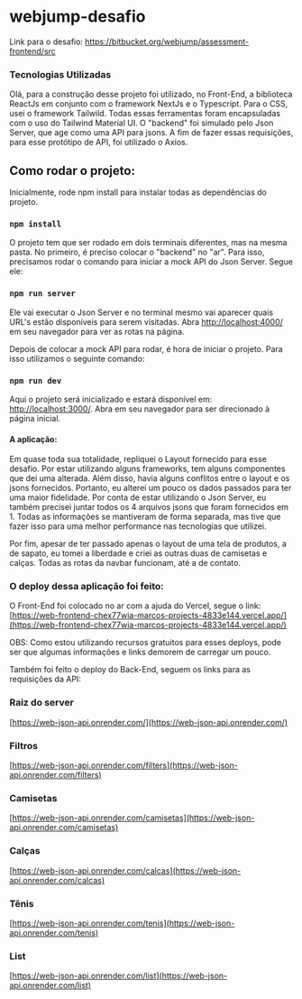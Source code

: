 # webjump-desafio

Link para o desafio: https://bitbucket.org/webjump/assessment-frontend/src

### Tecnologias Utilizadas

Olá, para a construção desse projeto foi utilizado, no Front-End, a biblioteca ReactJs em conjunto com o framework NextJs e o Typescript. Para o CSS, usei o framework Tailwild. Todas essas ferramentas foram encapsuladas com o uso do Tailwind Material UI. O "backend" foi simulado pelo Json Server, que age como uma API para jsons. A fim de fazer essas requisições, para esse protótipo de API, foi utilizado o Axios.

## Como rodar o projeto:

Inicialmente, rode npm install para instalar todas as dependências do projeto.

### `npm install`

O projeto tem que ser rodado em dois terminais diferentes, mas na mesma pasta. No primeiro, é preciso colocar o "backend" no "ar". Para isso, precisamos rodar o comando para iniciar a mock API do Json Server. Segue ele:

### `npm run server`

Ele vai executar o Json Server e no terminal mesmo vai aparecer quais URL's estão disponíveis para serem visitadas.
Abra [http://localhost:4000/](http://localhost:4000/) em seu navegador para ver as rotas na página.

Depois de colocar a mock API para rodar, é hora de iniciar o projeto. Para isso utilizamos o seguinte comando:

### `npm run dev`

Aqui o projeto será inicializado e estará disponível em: [http://localhost:3000/](http://localhost:3000/). Abra em seu navegador para ser direcionado à página inicial.

#### A aplicação:

Em quase toda sua totalidade, repliquei o Layout fornecido para esse desafio. Por estar utilizando alguns frameworks, tem alguns componentes que dei uma alterada. Além disso, havia alguns conflitos entre o layout e os jsons fornecidos. Portanto, eu alterei um pouco os dados passados para ter uma maior fidelidade. Por conta de estar utilizando o Json Server, eu também precisei juntar todos os 4 arquivos jsons que foram fornecidos em 1. Todas as informações se mantiveram de forma separada, mas tive que fazer isso para uma melhor performance nas tecnologias que utilizei.

Por fim, apesar de ter passado apenas o layout de uma tela de produtos, a de sapato, eu tomei a liberdade e criei as outras duas de camisetas e calças. Todas as rotas da navbar funcionam, até a de contato.

### O deploy dessa aplicação foi feito:

O Front-End foi colocado no ar com a ajuda do Vercel, segue o link:
[https://web-frontend-chex77wia-marcos-projects-4833e144.vercel.app/](https://web-frontend-chex77wia-marcos-projects-4833e144.vercel.app/)

OBS: Como estou utilizando recursos gratuitos para esses deploys, pode ser que algumas informações e links demorem de carregar um pouco.

Também foi feito o deploy do Back-End, seguem os links para as requisições da API:

### Raiz do server
[https://web-json-api.onrender.com/](https://web-json-api.onrender.com/)

### Filtros
[https://web-json-api.onrender.com/filters](https://web-json-api.onrender.com/filters)

### Camisetas
[https://web-json-api.onrender.com/camisetas](https://web-json-api.onrender.com/camisetas)

### Calças
[https://web-json-api.onrender.com/calcas](https://web-json-api.onrender.com/calcas)

### Tênis
[https://web-json-api.onrender.com/tenis](https://web-json-api.onrender.com/tenis)

### List
[https://web-json-api.onrender.com/list](https://web-json-api.onrender.com/list)
